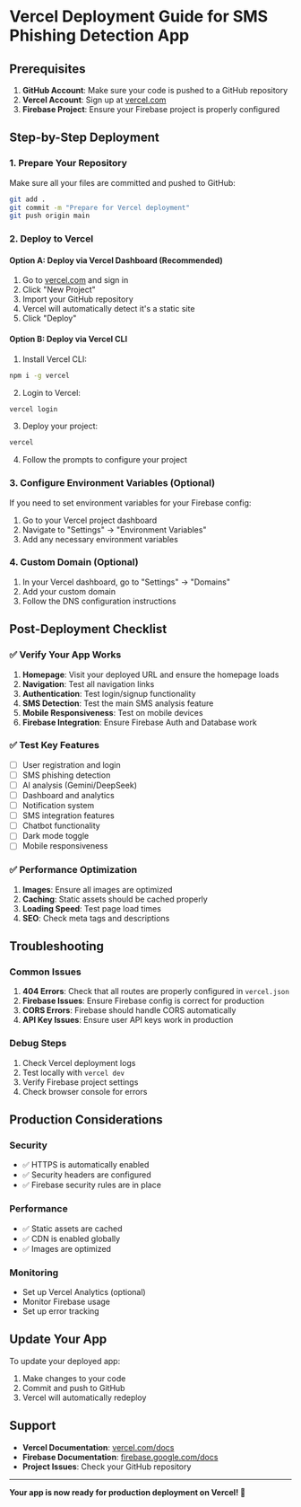# Vercel Deployment Guide for SMS Phishing Detection App

## Prerequisites

1. **GitHub Account**: Make sure your code is pushed to a GitHub repository
2. **Vercel Account**: Sign up at [vercel.com](https://vercel.com)
3. **Firebase Project**: Ensure your Firebase project is properly configured

## Step-by-Step Deployment

### 1. Prepare Your Repository

Make sure all your files are committed and pushed to GitHub:

```bash
git add .
git commit -m "Prepare for Vercel deployment"
git push origin main
```

### 2. Deploy to Vercel

#### Option A: Deploy via Vercel Dashboard (Recommended)

1. Go to [vercel.com](https://vercel.com) and sign in
2. Click "New Project"
3. Import your GitHub repository
4. Vercel will automatically detect it's a static site
5. Click "Deploy"

#### Option B: Deploy via Vercel CLI

1. Install Vercel CLI:
```bash
npm i -g vercel
```

2. Login to Vercel:
```bash
vercel login
```

3. Deploy your project:
```bash
vercel
```

4. Follow the prompts to configure your project

### 3. Configure Environment Variables (Optional)

If you need to set environment variables for your Firebase config:

1. Go to your Vercel project dashboard
2. Navigate to "Settings" → "Environment Variables"
3. Add any necessary environment variables

### 4. Custom Domain (Optional)

1. In your Vercel dashboard, go to "Settings" → "Domains"
2. Add your custom domain
3. Follow the DNS configuration instructions

## Post-Deployment Checklist

### ✅ Verify Your App Works

1. **Homepage**: Visit your deployed URL and ensure the homepage loads
2. **Navigation**: Test all navigation links
3. **Authentication**: Test login/signup functionality
4. **SMS Detection**: Test the main SMS analysis feature
5. **Mobile Responsiveness**: Test on mobile devices
6. **Firebase Integration**: Ensure Firebase Auth and Database work

### ✅ Test Key Features

- [ ] User registration and login
- [ ] SMS phishing detection
- [ ] AI analysis (Gemini/DeepSeek)
- [ ] Dashboard and analytics
- [ ] Notification system
- [ ] SMS integration features
- [ ] Chatbot functionality
- [ ] Dark mode toggle
- [ ] Mobile responsiveness

### ✅ Performance Optimization

1. **Images**: Ensure all images are optimized
2. **Caching**: Static assets should be cached properly
3. **Loading Speed**: Test page load times
4. **SEO**: Check meta tags and descriptions

## Troubleshooting

### Common Issues

1. **404 Errors**: Check that all routes are properly configured in `vercel.json`
2. **Firebase Issues**: Ensure Firebase config is correct for production
3. **CORS Errors**: Firebase should handle CORS automatically
4. **API Key Issues**: Ensure user API keys work in production

### Debug Steps

1. Check Vercel deployment logs
2. Test locally with `vercel dev`
3. Verify Firebase project settings
4. Check browser console for errors

## Production Considerations

### Security

- ✅ HTTPS is automatically enabled
- ✅ Security headers are configured
- ✅ Firebase security rules are in place

### Performance

- ✅ Static assets are cached
- ✅ CDN is enabled globally
- ✅ Images are optimized

### Monitoring

- Set up Vercel Analytics (optional)
- Monitor Firebase usage
- Set up error tracking

## Update Your App

To update your deployed app:

1. Make changes to your code
2. Commit and push to GitHub
3. Vercel will automatically redeploy

## Support

- **Vercel Documentation**: [vercel.com/docs](https://vercel.com/docs)
- **Firebase Documentation**: [firebase.google.com/docs](https://firebase.google.com/docs)
- **Project Issues**: Check your GitHub repository

---

**Your app is now ready for production deployment on Vercel! 🚀** 